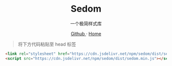 <h1 align="center">Sedom</h1>

<p align="center">一个极简样式库</p>
<p align="center">
  <a href="https://github.com/fzf404/Sedom"> Github </a> ·
  <a href="https://sedom.fzf404.art"> Home </a>
</p>

> 将下方代码粘贴至 head 标签

```html
<link rel="stylesheet" href="https://cdn.jsdelivr.net/npm/sedom/dist/sedom.min.css" />
<script src="https://cdn.jsdelivr.net/npm/sedom/dist/sedom.min.js"></script>
```
